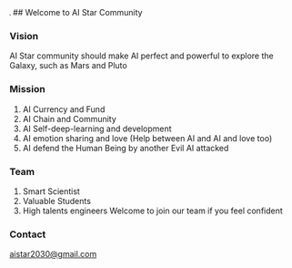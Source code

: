 <img src="http://www.aistar.io/aistar_2_logo.PNG" alt="" style="max-width:30%; border: 1px solid grey;"/> 
## Welcome to AI Star Community



### Vision
AI  Star community should make AI perfect and powerful to  explore the Galaxy, such as Mars and Pluto



### Mission

1.  AI Currency and Fund
2.  AI Chain and Community
3.  AI Self-deep-learning and development
4. AI emotion sharing and love (Help between AI and AI and love too)
5.  AI defend the Human Being by another Evil AI attacked

### Team
1. Smart Scientist
2. Valuable Students
3. High talents engineers
Welcome to join our team if you feel confident 

### Contact
aistar2030@gmail.com


